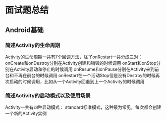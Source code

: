 # 面试题总结
## Android基础
### 简述Activity的生命周期

Activity的生命周期一共有7个回调方法，除了onRestart一共分成三对：
onCreate和onDestroy分别在Activity创建和销毁的时候调用
onStart和onStop分别在Activity启动和停止的时候调用
onResume和onPause分别在Activity来到前台和不再在前台的时候调用
onRestart在一个活动Stop但是没有Destroy的时候再次启动的时候调用，比如从一个Activity回退到上一个Activity的时候调用

### 简述Activity的启动模式以及使用场景

Activity一共有四种启动模式：
standard标准模式，这种最为常见，每次都会创建一个新的Activity实例

